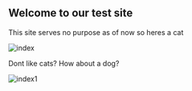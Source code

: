 ## Welcome to our test site

This site serves no purpose as of now so heres a cat



![index](https://user-images.githubusercontent.com/93359470/151295208-ec0df181-ada2-4257-be67-5b9f6d4e842e.jpg)

Dont like cats? How about a dog?


![index1](https://user-images.githubusercontent.com/93359470/151295392-a681f8a0-7c8e-43f5-8353-7afe2d67ddcc.jpg)
